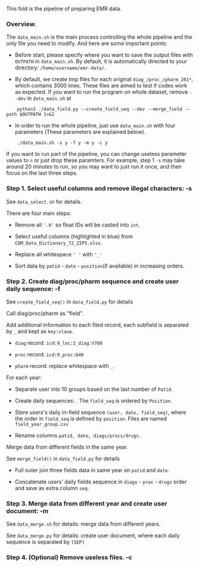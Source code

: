 This fold is the pipeline of preparing EMR data.

### Overview.

The `data_main.sh` is the main process controlilng the whole pipeline and the only file you need to modify. And here are some important points:

- Before start, please specify where you want to save the output files with `OUTPATH` in `data_main.sh`. By default, it is automatically directed to your directory: `/home/username/emr-data/`. 

- By default, we create tmp files for each original `diag_/proc_/pharm_201*`, which contains 3000 lines. These files are aimed to test if codes work as expected. If you want to run the program on whole dataset, remove `--dev` in `data_main.sh` at
```
    python3 ./data_field.py --create_field_seq --dev --merge_field --path $OUTPATH 1>&2
```
- In order to run the whole pipeline, just use `data_main.sh` with four parameters (These parameters are explained below).
```
    ./data_main.sh -s y -f y -m y -c y
```
If you want to run part of the pipeline, you can change useless parameter values to `n` or just drop these paramters. For example, step 1 `-s` may take around 20 minutes to run, so you may want to just run it once, and then focus on the last three steps.


### Step 1. Select useful columns and remove illegal characters: -s

See `data_select.sh` for details.

There are four main steps: 

- Remove all `'.0'` so float IDs will be casted into `int`.

- Select useful columns (highlighted in blue) from `CDM_Data_Dictionary_72_ZIP5.xlsx`.

- Replace all whitespace `' '` with  `'_'`

- Sort data by `patid` - `date` - `position`(if available) in increasing orders.

### Step 2. Create diag/proc/pharm sequence and create user daily sequence: -f

See `create_field_seq()` in `data_field.py` for details

Call diag/proc/pharm as "field".

Add additional information to each filed record, each subfield is separated by `_` and kept as `key:vlaue`.

   - `diag` record: `icd:9_loc:2_diag:V700`

   - `proc` record: `icd:9_proc:640`

   - `pharm` record: replace whitespace with `_`.

For each year:

- Separate user into 10 groups based on the last number of `Patid`.

- Create daily sequences: . The `field_seq` is ordered by `Position`.

- Store users's daily in-field sequence `(user, date, field_seq)`, where the order in `field_seq` is defined by `position`. Files are named `field_year_group.csv`

- Rename columns `patid, date, diags/procs/drugs`.

Merge data from different fields in the same year.

See `merge_field()` in `data_field.py` for details

- Full outer join three fields data in same year on `patid` and `date`. 

- Concatenate users' daily fields sequence in `diags` - `proc` - `drugs` order and save as extra column `seq`.



### Step 3. Merge data from different year and create user document: -m

See `data_merge.sh` for details: merge data from different years.

See `data_merge.py` for details: create user document, where each daily sequence is separated by `[SEP]`


### Step 4. (Optional) Remove useless files. -c

